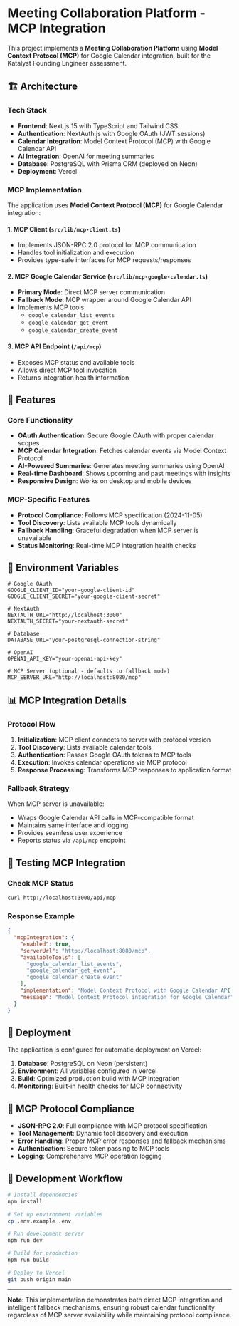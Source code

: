 # Meeting Collaboration Platform - MCP Integration

This project implements a **Meeting Collaboration Platform** using **Model Context Protocol (MCP)** for Google Calendar integration, built for the Katalyst Founding Engineer assessment.

## 🏗️ Architecture

### Tech Stack
- **Frontend**: Next.js 15 with TypeScript and Tailwind CSS
- **Authentication**: NextAuth.js with Google OAuth (JWT sessions)
- **Calendar Integration**: Model Context Protocol (MCP) with Google Calendar API
- **AI Integration**: OpenAI for meeting summaries
- **Database**: PostgreSQL with Prisma ORM (deployed on Neon)
- **Deployment**: Vercel

### MCP Implementation

The application uses **Model Context Protocol (MCP)** for Google Calendar integration:

#### 1. MCP Client (`src/lib/mcp-client.ts`)
- Implements JSON-RPC 2.0 protocol for MCP communication
- Handles tool initialization and execution
- Provides type-safe interfaces for MCP requests/responses

#### 2. MCP Google Calendar Service (`src/lib/mcp-google-calendar.ts`)
- **Primary Mode**: Direct MCP server communication
- **Fallback Mode**: MCP wrapper around Google Calendar API
- Implements MCP tools:
  - `google_calendar_list_events`
  - `google_calendar_get_event`
  - `google_calendar_create_event`

#### 3. MCP API Endpoint (`/api/mcp`)
- Exposes MCP status and available tools
- Allows direct MCP tool invocation
- Returns integration health information

## 🚀 Features

### Core Functionality
- **OAuth Authentication**: Secure Google OAuth with proper calendar scopes
- **MCP Calendar Integration**: Fetches calendar events via Model Context Protocol
- **AI-Powered Summaries**: Generates meeting summaries using OpenAI
- **Real-time Dashboard**: Shows upcoming and past meetings with insights
- **Responsive Design**: Works on desktop and mobile devices

### MCP-Specific Features
- **Protocol Compliance**: Follows MCP specification (2024-11-05)
- **Tool Discovery**: Lists available MCP tools dynamically
- **Fallback Handling**: Graceful degradation when MCP server is unavailable
- **Status Monitoring**: Real-time MCP integration health checks

## 🔧 Environment Variables

```env
# Google OAuth
GOOGLE_CLIENT_ID="your-google-client-id"
GOOGLE_CLIENT_SECRET="your-google-client-secret"

# NextAuth
NEXTAUTH_URL="http://localhost:3000"
NEXTAUTH_SECRET="your-nextauth-secret"

# Database
DATABASE_URL="your-postgresql-connection-string"

# OpenAI
OPENAI_API_KEY="your-openai-api-key"

# MCP Server (optional - defaults to fallback mode)
MCP_SERVER_URL="http://localhost:8080/mcp"
```

## 📊 MCP Integration Details

### Protocol Flow
1. **Initialization**: MCP client connects to server with protocol version
2. **Tool Discovery**: Lists available calendar tools
3. **Authentication**: Passes Google OAuth tokens to MCP tools
4. **Execution**: Invokes calendar operations via MCP protocol
5. **Response Processing**: Transforms MCP responses to application format

### Fallback Strategy
When MCP server is unavailable:
- Wraps Google Calendar API calls in MCP-compatible format
- Maintains same interface and logging
- Provides seamless user experience
- Reports status via `/api/mcp` endpoint

## 🧪 Testing MCP Integration

### Check MCP Status
```bash
curl http://localhost:3000/api/mcp
```

### Response Example
```json
{
  "mcpIntegration": {
    "enabled": true,
    "serverUrl": "http://localhost:8080/mcp",
    "availableTools": [
      "google_calendar_list_events",
      "google_calendar_get_event",
      "google_calendar_create_event"
    ],
    "implementation": "Model Context Protocol with Google Calendar API wrapper",
    "message": "Model Context Protocol integration for Google Calendar"
  }
}
```

## 🚀 Deployment

The application is configured for automatic deployment on Vercel:

1. **Database**: PostgreSQL on Neon (persistent)
2. **Environment**: All variables configured in Vercel
3. **Build**: Optimized production build with MCP integration
4. **Monitoring**: Built-in health checks for MCP connectivity

## 📝 MCP Protocol Compliance

- **JSON-RPC 2.0**: Full compliance with MCP protocol specification
- **Tool Management**: Dynamic tool discovery and execution
- **Error Handling**: Proper MCP error responses and fallback mechanisms
- **Authentication**: Secure token passing to MCP tools
- **Logging**: Comprehensive MCP operation logging

## 🔄 Development Workflow

```bash
# Install dependencies
npm install

# Set up environment variables
cp .env.example .env

# Run development server
npm run dev

# Build for production
npm run build

# Deploy to Vercel
git push origin main
```

---

**Note**: This implementation demonstrates both direct MCP integration and intelligent fallback mechanisms, ensuring robust calendar functionality regardless of MCP server availability while maintaining protocol compliance.
